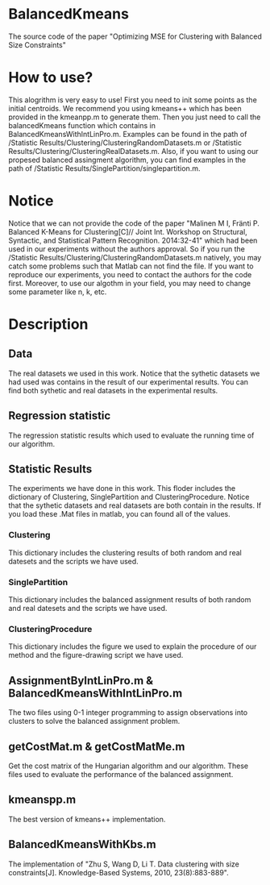 # BalancedKmeans
The source code of the paper "Optimizing MSE for Clustering with Balanced Size Constraints"
# How to use?
This alogrithm is very easy to use! First you need to init some points as the initial centroids. We recommend you using kmeans++ which has been provided in the kmeanpp.m to generate them. Then you just need to call the balancedKmeans function which contains in BalancedKmeansWithIntLinPro.m. Examples can be found in the path of /Statistic Results/Clustering/ClusteringRandomDatasets.m or /Statistic Results/Clustering/ClusteringRealDatasets.m. Also, if you want to using our propesed balanced assingment algorithm, you can find examples in the path of /Statistic Results/SinglePartition/singlepartition.m. 
# Notice
Notice that we can not provide the code of the paper "Malinen M I, Fränti P. Balanced K-Means for Clustering[C]// Joint Int. Workshop on Structural, Syntactic, and Statistical Pattern Recognition. 2014:32-41" which had been used in our experiments without the authors approval. So if you run the /Statistic Results/Clustering/ClusteringRandomDatasets.m natively, you may catch some problems such that Matlab can not find the file. If you want to reproduce our experiments, you need to contact the authors for the code first. Moreover, to use our algothm in your field, you may need to change some parameter like n, k, etc.
# Description
## Data
The real datasets we used in this work. Notice that the sythetic datasets we had used was contains in the result of our experimental results. You can find both sythetic and real datasets in the experimental results. 

## Regression statistic
The regression statistic results which used to evaluate the running time of our algorithm.

## Statistic Results
The experiments we have done in this work. This floder includes the dictionary of Clustering, SinglePartition and ClusteringProcedure. Notice that the sythetic datasets and real datasets are both contain in the results. If you load these .Mat files in matlab, you can found all of the values.

### Clustering
This dictionary includes the clustering results of both random and real datesets and the scripts we have used.

### SinglePartition
This dictionary includes the balanced assignment results of both random and real datesets and the scripts we have used.

### ClusteringProcedure
This dictionary includes the figure we used to explain the procedure of our method and the figure-drawing script we have used.

## AssignmentByIntLinPro.m & BalancedKmeansWithIntLinPro.m
The two files using 0-1 integer programming to assign observations into clusters to solve the balanced assignment problem.

## getCostMat.m & getCostMatMe.m
Get the cost matrix of the Hungarian algorithm and our algorithm. These files used to evaluate the performance of the balanced assignment.

## kmeanspp.m
The best version of kmeans++ implementation.

## BalancedKmeansWithKbs.m
The implementation of "Zhu S, Wang D, Li T. Data clustering with size constraints[J]. Knowledge-Based Systems, 2010, 23(8):883-889".
